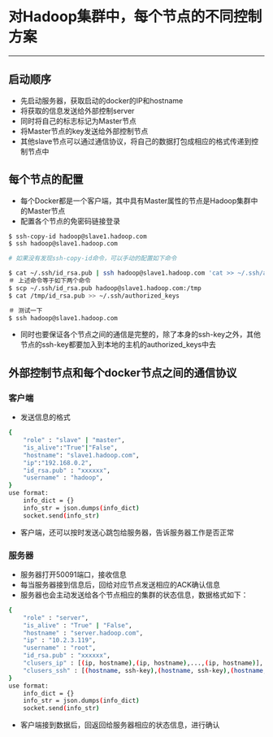 # 对Hadoop集群中，每个节点的不同控制方案

---

## 启动顺序
- 先启动服务器，获取启动的docker的IP和hostname
- 将获取的信息发送给外部控制server
- 同时将自己的标志标记为Master节点
- 将Master节点的key发送给外部控制节点
- 其他slave节点可以通过通信协议，将自己的数据打包成相应的格式传递到控制节点中

## 每个节点的配置
- 每个Docker都是一个客户端，其中具有Master属性的节点是Hadoop集群中的Master节点
- 配置各个节点的免密码链接登录
```bash
$ ssh-copy-id hadoop@slave1.hadoop.com
$ ssh hadoop@slave1.hadoop.com

# 如果没有发现ssh-copy-id命令，可以手动的配置如下命令

$ cat ~/.ssh/id_rsa.pub | ssh hadoop@slave1.hadoop.com 'cat >> ~/.ssh/authorized_keys'
＃ 上述命令等于如下两个命令
$ scp ~/.ssh/id_rsa.pub hadoop@slave1.hadoop.com:/tmp
$ cat /tmp/id_rsa.pub >> ~/.ssh/authorized_keys

＃ 测试一下
$ ssh hadoop@slave1.hadoop.com
```
- 同时也要保证各个节点之间的通信是完整的，除了本身的ssh-key之外，其他节点的ssh-key都要加入到本地的主机的authorized_keys中去

## 外部控制节点和每个docker节点之间的通信协议
### 客户端
- 发送信息的格式
```bash
{
    "role" : "slave" | "master",
    "is_alive":"True"|"False",
    "hostname": "slave1.hadoop.com",
    "ip":"192.168.0.2",
    "id_rsa.pub" : "xxxxxx",
    "username" : "hadoop",
}
use format:
    info_dict = {}
    info_str = json.dumps(info_dict)
    socket.send(info_str)
```
- 客户端，还可以按时发送心跳包给服务器，告诉服务器工作是否正常

### 服务器
- 服务器打开50091端口，接收信息
- 每当服务器接到信息后，回给对应节点发送相应的ACK确认信息
- 服务器也会主动发送给各个节点相应的集群的状态信息，数据格式如下：
```bash
{
    "role" : "server",
    "is_alive" : "True" | "False",
    "hostname" : "server.hadoop.com",
    "ip" : "10.2.3.119",
    "username" : "root",
    "id_rsa.pub" : "xxxxxx",
    "clusers_ip" : [(ip, hostname),(ip, hostname),...,(ip, hostname)],
    "clusers_ssh" : [(hostname, ssh-key),(hostname, ssh-key),(hostname, ssh-key)]
}
use format:
    info_dict = {}
    info_str = json.dumps(info_dict)
    socket.send(info_str)
```
- 客户端接到数据后，回返回给服务器相应的状态信息，进行确认

